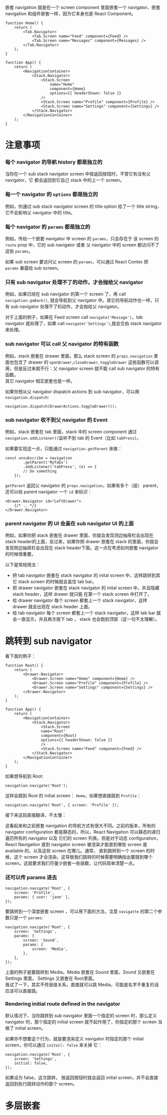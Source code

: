 嵌套 navigation 就是在一个 screen component 里面嵌套一个 navigator，嵌套 navigation
和组件嵌套一样，因为它本身也是 React Component。

    function Home() {
        return (
            <Tab.Navigator>
                <Tab.Screen name="Feed" component={Feed} />
                <Tab.Screen name="Messages" component={Messages} />
            </Tab.Navigator>
        );
    }

    function App() {
        return (
            <NavigationContainer>
                <Stack.Navigator>
                    <Stack.Screen
                        name="Home"
                        component={Home}
                        options={{ headerShown: false }}
                    />
                    <Stack.Screen name="Profile" component={Profile} />
                    <Stack.Screen name="Settings" component={Settings} />
                </Stack.Navigator>
            </NavigationContainer>
        );
    }


# 注意事项

### 每个 navigator 的导航 history 都是独立的

当你在一个 sub stack navigator screen 中按返回按钮时，不管它有没有父 navigator，它
都会返回到它自己 stack 中的上一个 screen。

### 每一个 navigator 的 ```options``` 都是独立的

例如，你通过 sub stack navigator screen 的 title option 给了一个 title string，
它不会影响父 navigator 中的 title。

### 每个 navigator 的 ```params``` 都是独立的

例如，传给一个嵌套 navigator 中 screen 的 ```params```，只会存在于
该 screen 的 ```route``` prop 中，它的 sub navigator 或者 父 navigator
中的 screen 都访问不了这些 ```params```。

如果 sub screen 要访问父 screen 的 ```params```，可以通过 React Contex
把 ```params``` 暴露给 sub screen。

### 只有 sub navigator 处理不了的动作，才会抛给父 navigator

例如，如果已经在 sub navigator 的第一个 screen 了，再 call ```navigation.goBack()```, 就会导航到父 navigator 中。其它的导航动作也一样，只有 sub navigator 处理不了的动作，才会抛给父 navigator。

对于上面的例子，如果在 Feed screen call ```navigate('Message')```，tab
navigator 就处理了，如果 call ```navigate('Settings')```,就会交由 stack navigator 来处理。

### sub navigator 可以 call 父 navigator 的特有函数

例如，stack 嵌套在 drawer 里面，那么 stack screen 的 ```props.navigation``` 里面也包含了 drawer 的 ```openDrawer```,```closeDrawer```, ```toggleDrawer``` 这些函数可以调用，但是反过来就不行：父 navigator screen 就不能 call sub navigator 的特有函数。  
其它 navigator 相互嵌套也是一样。

如果你想从父 navigator dispatch actions 到 sub navigator，可以用
```navigation.dispatch```:

    navigation.dispatch(DrawerActions.toggleDrawer());

### sub navigator 收不到父 navigator 的 Event

例如，stack 嵌套在 tab 里面，stack 中的 screen component 通过 ```navigation.addListener()```监听不到 tab
的 Event（比如 ```tabPress```）。  

如果要实现这一点，只能通过 ```navigation.getParent``` 来做：

    const unsubscribe = navigation
            .getParent('MyTabs')
            .addListener('tabPress', (e) => {
            // Do something
        });

```getParent``` 返回父 navigator 的 ```props.navigation```，如果有多个（层） parent，还可以给 parent navigator 一个 ```id``` 来标识：


    <Drawer.Navigator id="LeftDrawer">
        {/* .. */}
    </Drawer.Navigator>

### parent navigator 的 UI 会盖在 sub navigator UI 的上面

例如，如果你把 stack 嵌套在 drawer 里面，你就会发现测边抽屉栏会出现在 stack header的上面，反过来，如果你把 drawer
嵌套在 stack 的里面，你就会发现侧边抽屉栏会出现在 stack header下面。这一点在考虑如何嵌套 navigator 的时候很重要。

以下是常规用法：

+ 把 tab navigator 嵌套在 stack navigator 的 inital screen 中，这样跳转到其它 stack screen 的时候就会盖住
  tab bar。
+ 把 drawer navigator 嵌套在 stack navigator 的 inital screen 中，并且隐藏 stack header，这样 drawer 就只能
  在第一个 stack screen 中打开了。
+ 给 drawer navigator 每个 screen 都套上一个 stack navigator，这样 drawer 就会出现在 stack header 上面。
+ 给 tab navigator 每个 screen 都套上一个 stack navigator，这样 tab bar 就会一直显示，并且再次按下 tab ，
  stack 也会跑到顶部（这一句不太理解）。

# 跳转到 sub navigator

看下面的例子：

    function Root() {
        return (
            <Drawer.Navigator>
                <Drawer.Screen name="Home" component={Home} />
                <Drawer.Screen name="Profile" component={Profile} />
                <Drawer.Screen name="Settings" component={Settings} />
            </Drawer.Navigator>
        );
    }

    function App() {
        return (
            <NavigationContainer>
                <Stack.Navigator>
                    <Stack.Screen
                    name="Root"
                    component={Root}
                    options={{ headerShown: false }}
                    />
                    <Stack.Screen name="Feed" component={Feed} />
                </Stack.Navigator>
            </NavigationContainer>
        );
    }

如果想导航到 Root:

    navigation.navigate('Root');

这样会跳到 Root 的 initial screen： ```Home```，如果想直接跳到 ```Profile```：

    navigation.navigate('Root', { screen: 'Profile' });

接下来这段直接翻译，不太懂：

这看起来和之前嵌套 navigation 的导航方式有很大不同。之前的版本，所有的 navigator configuration 都是静态的，所以，React Navigation 可以静态的递归遍历所有的 navigator 以及 它们的 screen 列表。但是对于动态 configuration，React Navigation
直到 navigator screen 被渲染才能直到哪些 screen 是 available 的，以及这些 screen 在哪儿。通常， 直到跳转到一个 screen
的时候，这个 screen 才会渲染。这导致我们跳转的时候需要明确指出要跳到哪个 screen。这就要求我们尽量少嵌套一些层数，让代码简单清楚一点。

### 还可以传 params 进去

    navigation.navigate('Root', {
        screen: 'Profile',
        params: { user: 'jane' },
    });

要跳转到一个深度嵌套 screen ，可以用下面的方法，注意 ```navigatte``` 的第二个参数只是一个 ```params```:

    navigation.navigate('Root', {
        screen: 'Settings',
        params: {
            screen: 'Sound',
            params: {
                screen: 'Media',
            },
        },
    });

上面的例子是要跳转到 Media，Media 嵌套在 Sound 里面，Sound 又嵌套在 Settings 里面， Settings 又嵌套在 Root里面。  
我试了一下，其实不传层级关系，直接就可以跳 Media，可能是名字不重复的话应该可以直接跳。

### Rendering initial route defined in the navigator

默认情况下，当你跳转到 sub navigator 里面一个指定的 screen 时，那么定义 navigator 时，那个指定的 initial screen 
就不起作用了，你指定的那个 screen 当做了 initial screen。

如果你不想要这个行为，就是要渲染定义 navigator 时指定的那个 initial screen，你可以通过 ```initail: false``` 来关掉
它：

    navigation.navigate('Root', {
        screen: 'Settings',
        initial: false,
    });

如果设为 false，这次跳转， 按返回按钮时就会返回 initial screen，并不会直接返回到执行跳转动作的那个 screen。

# 多层嵌套